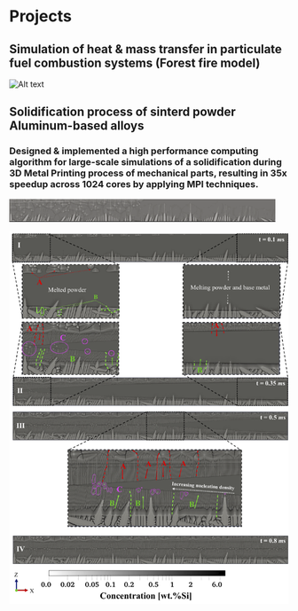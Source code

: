 <h1>Projects</h1>

<h2>Simulation of heat & mass transfer in particulate fuel combustion systems (Forest fire model)</h2>

![ Alt text](stock_combust_anim.gif) [](stock_combust_anim.gif)


## Solidification process of sinterd powder Aluminum-based alloys
### Designed & implemented a high performance computing algorithm for large-scale simulations of a solidification during 3D Metal Printing process of mechanical parts, resulting in 35x speedup across 1024 cores by applying MPI techniques.

![ Alt text](3D_printing.gif) [](3D_printing.gif)

<img src="./cover_photo.png">


